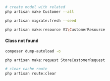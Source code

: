 
```bash
# create model with related 
php artisan make Customer --all
```

```bash
php artisan migrate:fresh --seed
```

```bash
php artisan make:resource V1\CustomerResource
```
#### Class not found
```bash
composer dump-autoload -o
```


```bash
php artisan make:request StoreCustomerRequest
```

```bash
# clear cache route
php artisan route:clear
```
